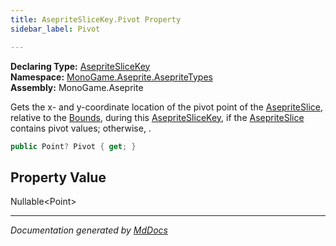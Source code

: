 ```yaml
---
title: AsepriteSliceKey.Pivot Property
sidebar_label: Pivot

---
```


**Declaring Type:** [AsepriteSliceKey](../)  
**Namespace:** [MonoGame.Aseprite.AsepriteTypes](../../)  
**Assembly:** MonoGame.Aseprite

Gets the x\- and y\-coordinate location of the pivot point of the [AsepriteSlice](../../AsepriteSlice/), relative to the [Bounds](Bounds.md), during this [AsepriteSliceKey](../), if the [AsepriteSlice](../../AsepriteSlice/) contains  pivot values; otherwise, .

```csharp
public Point? Pivot { get; }
```

## Property Value

Nullable\<Point\>

___

*Documentation generated by [MdDocs](https://github.com/ap0llo/mddocs)*
